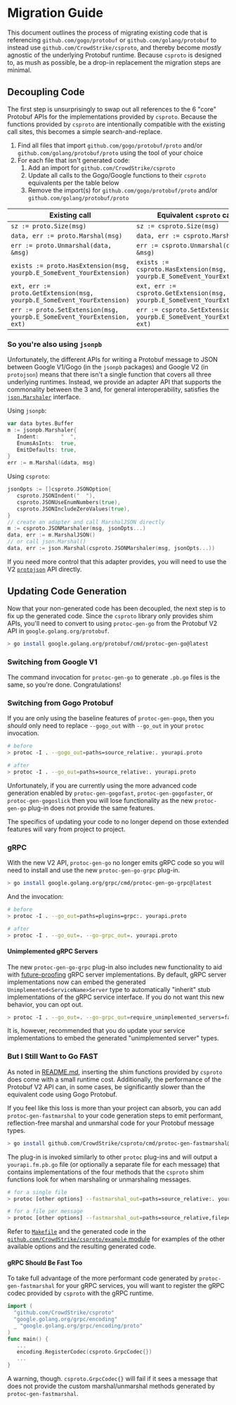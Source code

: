 # Migration Guide

This document outlines the process of migrating existing code that is referencing `github.com/gogo/protobuf` or `github.com/golang/protobuf` to instead use `github.com/CrowdStrike/csproto`, and thereby become _mostly_ agnostic of the underlying Protobuf runtime.  Because `csproto` is designed to, as mush as possible, be a drop-in replacement the migration steps are minimal.

## Decoupling Code

The first step is unsurprisingly to swap out all references to the 6 "core" Protobuf APIs for the implementations provided by `csproto`.  Because the functions provided by `csproto` are intentionally compatible with the existing call sites, this becomes a simple search-and-replace.

1. Find all files that import `github.com/gogo/protobuf/proto` and/or `github.com/golang/protobuf/proto` using the tool of your choice
2. For each file that isn't generated code:
   1. Add an import for `github.com/CrowdStrike/csproto`
   2. Update all calls to the Gogo/Google functions to their `csproto` equivalents per the table below
   3. Remove the import(s) for `github.com/gogo/protobuf/proto` and/or `github.com/golang/protobuf/proto`

| Existing call                                                           | Equivalent `csproto` call                                                 |
|-------------------------------------------------------------------------|-----------------------------------------------------|
| `sz := proto.Size(msg)`                                                 | `sz := csproto.Size(msg)`                                                    |
| `data, err := proto.Marshal(msg)`                                       | `data, err := csproto.Marshal(msg)`                                               |
| `err := proto.Unmarshal(data, &msg)`                                    | `err := csproto.Unmarshal(data, &msg)`                                        |
| `exists := proto.HasExtension(msg, yourpb.E_SomeEvent_YourExtension)`   | `exists := csproto.HasExtension(msg, yourpb.E_SomeEvent_YourExtension)` |
| `ext, err := proto.GetExtension(msg, yourpb.E_SomeEvent_YourExtension)` | `ext, err := csproto.GetExtension(msg, yourpb.E_SomeEvent_YourExtension)` |
| `err := proto.SetExtension(msg, yourpb.E_SomeEvent_YourExtension, ext)` | `err := csproto.SetExtension(msg, yourpb.E_SomeEvent_YourExtension, ext)`        |

### So you're also using `jsonpb`

Unfortunately, the different APIs for writing a Protobuf message to JSON between Google V1/Gogo (in the `jsonpb` packages) and Google V2 (in `protojson`) means that there isn't a single function that covers all three underlying runtimes.  Instead, we provide an adapter API that supports the commonality between the 3 and, for general interoperability, satisfies the [`json.Marshaler`](https://pkg.go.dev/encoding/json#Marshaler) interface.

Using `jsonpb`:

```go
var data bytes.Buffer
m := jsonpb.Marshaler{
   Indent:       "  ",
   EnumsAsInts:  true,
   EmitDefaults: true,
}
err := m.Marshal(&data, msg)
```

Using `csproto`:

```go
jsonOpts := []csproto.JSONOption{
   csproto.JSONIndent("  "),
   csproto.JSONUseEnumNumbers(true),
   csproto.JSONIncludeZeroValues(true),
}
// create an adapter and call MarshalJSON directly
m := csproto.JSONMarshaler(msg, jsonOpts...)
data, err := m.MarshalJSON()
// or call json.Marshal()
data, err := json.Marshal(csproto.JSONMarshaler(msg, jsonOpts...))
```

If you need more control that this adapter provides, you will need to use the V2 [`protojson`](https://pkg.go.dev/google.golang.org/protobuf/encoding/protojson) API directly.

## Updating Code Generation

Now that your non-generated code has been decoupled, the next step is to fix up the generated code.  Since the `csproto` library only provides shim APIs, you'll need to convert to using `protoc-gen-go` from the Protobuf V2 API in `google.golang.org/protobuf`.

```bash
> go install google.golang.org/protobuf/cmd/protoc-gen-go@latest
```

### Switching from Google V1

The command invocation for `protoc-gen-go` to generate `.pb.go` files is the same, so you're done.  Congratulations!

### Switching from Gogo Protobuf

If you are only using the baseline features of `protoc-gen-gogo`, then you _should_ only need to replace `--gogo_out` with `--go_out` in your `protoc` invocation.

```bash
# before
> protoc -I . --gogo_out=paths=source_relative:. yourapi.proto

# after
> protoc -I . --go_out=paths=source_relative:. yourapi.proto
```

Unfortunately, if you are currently using the more advanced code generation enabled by `protoc-gen-gogofast`, `protoc-gen-gogofaster`, or `protoc-gen-gogoslick` then you will lose functionality as the new `protoc-gen-go` plug-in does not provide the same features.

The specifics of updating your code to no longer depend on those extended features will vary from project to project.

### gRPC

With the new V2 API, `protoc-gen-go` no longer emits gRPC code so you will need to install and use the new `protoc-gen-go-grpc` plug-in.

```bash
> go install google.golang.org/grpc/cmd/protoc-gen-go-grpc@latest
```

And the invocation:

```bash
# before
> protoc -I . --go_out=paths=plugins=grpc:. yourapi.proto

# after
> protoc -I . --go_out=. --go-grpc_out=. yourapi.proto
```

#### Unimplemented gRPC Servers

The new `protoc-gen-go-grpc` plug-in also includes new functionality to aid with [future-proofing](https://pkg.go.dev/google.golang.org/grpc/cmd/protoc-gen-go-grpc#section-readme) gRPC server implementations.  By default, gRPC server implementations now can embed the generated `Unimplemented<ServiceName>Server` type to automatically "inherit" stub implementations of the gRPC service interface.  If you do not want this new behavior, you can opt out.

```bash
> protoc -I . --go_out=. --go-grpc_out=require_unimplemented_servers=false. yourapi.proto
```

It is, however, recommended that you do update your service implementations to embed the generated "unimplemented server" types.

### But I Still Want to Go FAST

As noted in [README.md](../README.md), inserting the shim functions provided by `csproto` does come with a small runtime cost.  Additionally, the performance of the Protobuf V2 API can, in some cases, be significantly slower than the equivalent code using Gogo Protobuf.

If you feel like this loss is more than your project can absorb, you can add `protoc-gen-fastmarshal` to your code generation steps to emit performant, reflection-free marshal and unmarshal code for your Protobuf message types.

```bash
> go install github.com/CrowdStrike/csproto/cmd/protoc-gen-fastmarshal@latest
```

The plug-in is invoked similarly to other `protoc` plug-ins and will output a `yourapi.fm.pb.go` file (or optionally a separate file for each message) that contains implementations of the four methods that the `csproto` shim functions look for when marshaling or unmarshaling messages.

```bash
# for a single file
> protoc [other options] --fastmarshal_out=paths=source_relative:. yourapi.proto

# for a file per message
> protoc [other options] --fastmarshal_out=paths=source_relative,filepermessage=true:. yourapi.proto
```

Refer to [`Makefile`](../Makefile) and the generated code in the [`github.com/CrowdStrike/csproto/example` module](../example/) for examples of the other available options and the resulting generated code.

#### gRPC Should Be Fast Too

To take full advantage of the more performant code generated by `protoc-gen-fastmarshal` for your gRPC services, you will want to register the gRPC codec provided by `csproto` with the gRPC runtime.

```go
import (
  "github.com/CrowdStrike/csproto"
  "google.golang.org/grpc/encoding"
  _ "google.golang.org/grpc/encoding/proto"
)
func main() {
   ...
   encoding.RegisterCodec(csproto.GrpcCodec{})
   ...
}
```

A warning, though.  `csproto.GrpcCodec{}` will fail if it sees a message that does not provide the custom marshal/unmarshal methods generated by `protoc-gen-fastmarshal`.
